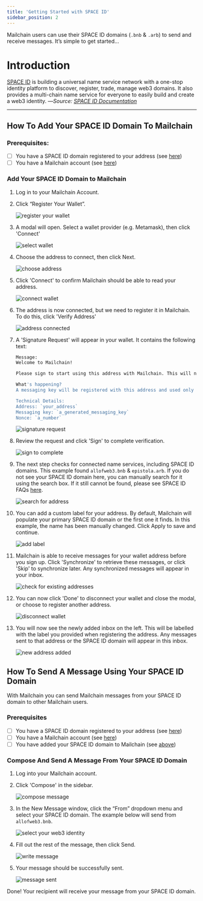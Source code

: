 ```yaml
---
title: 'Getting Started with SPACE ID'
sidebar_position: 2
---
```


Mailchain users can use their SPACE ID domains (`.bnb` & `.arb`) to send and receive messages. It’s simple to get started…

# Introduction

[SPACE ID](https://space.id/) is building a universal name service network with a one-stop identity platform to discover, register, trade, manage web3 domains. It also provides a multi-chain name service for everyone to easily build and create a web3 identity. —_Source: [SPACE ID Documentation](https://docs.space.id/)_

---

## How To Add Your SPACE ID Domain To Mailchain

### Prerequisites:

-   [ ] You have a SPACE ID domain registered to your address (see [here](/user/guides/wallets-and-identities/spaceid/spaceid-faqs#how-do-i-register-a-space-id-domain))
-   [ ] You have a Mailchain account (see [here](/user/guides/getting-started/create-a-mailchain-account))

### Add Your SPACE ID Domain to Mailchain

1. Log in to your Mailchain Account.

1. Click “Register Your Wallet”.

    ![register your wallet](../img-spaceid/spaceid1_1.png)

1. A modal will open. Select a wallet provider (e.g. Metamask), then click 'Connect'

    ![select wallet](../img-spaceid/spaceid1_2.png)

1. Choose the address to connect, then click Next.

    ![choose address](../img-spaceid/spaceid1_3.png)

1. Click 'Connect' to confirm Mailchain should be able to read your address.

    ![connect wallet](../img-spaceid/spaceid1_3-1.png)

1. The address is now connected, but we need to register it in Mailchain. To do this, click 'Verify Address'

    ![address connected](../img-spaceid/spaceid1_4.png)

1. A 'Signature Request' will appear in your wallet. It contains the following text:

    ```bash
    Message:
    Welcome to Mailchain!

    Please sign to start using this address with Mailchain. This will not trigger a blockchain transaction or cost any gas fees.

    What's happening?
    A messaging key will be registered with this address and used only for messaging. It will replace any existing registered messaging keys.

    Technical Details:
    Address: `your_address`
    Messaging key: `a_generated_messaging_key`
    Nonce: `a_number`
    ```

    ![signature request](../img-spaceid/spaceid1_5.png)

1. Review the request and click 'Sign' to complete verification.

    ![sign to complete](../img-spaceid/spaceid1_6.png)

1. The next step checks for connected name services, including SPACE ID domains. This example found `allofweb3.bnb` & `epistola.arb`. If you do not see your SPACE ID domain here, you can manually search for it using the search box. If it still cannot be found, please see SPACE ID FAQs [here](/user/guides/wallets-and-identities/spaceid/spaceid-faqs/#my-space-id-domain-was-not-found-what-should-i-check).

    ![search for address](../img-spaceid/spaceid1_7.png)

1. You can add a custom label for your address. By default, Mailchain will populate your primary SPACE ID domain or the first one it finds. In this example, the name has been manually changed. Click Apply to save and continue.

    ![add label](../img-spaceid/spaceid1_8.png)

1. Mailchain is able to receive messages for your wallet address before you sign up. Click 'Synchronize' to retrieve these messages, or click 'Skip' to synchronize later. Any synchronized messages will appear in your inbox.

    ![check for existing addresses](../img-spaceid/spaceid1_9.png)

1. You can now click 'Done' to disconnect your wallet and close the modal, or choose to register another address.

    ![disconnect wallet](../img-spaceid/spaceid1_10.png)

1. You will now see the newly added inbox on the left. This will be labelled with the label you provided when registering the address. Any messages sent to that address or the SPACE ID domain will appear in this inbox.

    ![new address added](../img-spaceid/spaceid1_11.png)

## How To Send A Message Using Your SPACE ID Domain

With Mailchain you can send Mailchain messages from your SPACE ID domain to other Mailchain users.

### Prerequisites

-   [ ] You have a SPACE ID domain registered to your address (see [here](/user/guides/wallets-and-identities/spaceid/spaceid-faqs/#how-do-i-register-a-space-id-domain))
-   [ ] You have a Mailchain account (see [here](/user/guides/getting-started/create-a-mailchain-account))
-   [ ] You have added your SPACE ID domain to Mailchain (see [above](/user/guides/wallets-and-identities/spaceid/spaceid-getting-started#how-to-add-your-space-id-domain-to-mailchain))

### Compose And Send A Message From Your SPACE ID Domain

1. Log into your Mailchain account.

1. Click 'Compose' in the sidebar.

    ![compose message](../img-spaceid/spaceid2_1.png)

1. In the New Message window, click the “From” dropdown menu and select your SPACE ID domain. The example below will send from `allofweb3.bnb`.

    ![select your web3 identity](../img-spaceid/spaceid2_2.png)

1. Fill out the rest of the message, then click Send.

    ![write message](../img-spaceid/spaceid2_3.png)

1. Your message should be successfully sent.

    ![message sent](../img-spaceid/spaceid2_4.png)

Done! Your recipient will receive your message from your SPACE ID domain.
